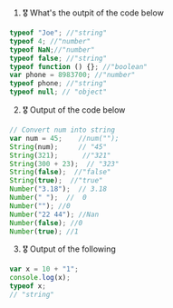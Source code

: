1. 🎖 What's the outpit of the code below
```js
typeof "Joe"; //"string"
typeof 4; //"number"
typeof NaN;//"number"
typeof false; //"string"
typeof function () {}; //"boolean"
var phone = 8983700; //"number"
typeof phone; //"string"
typeof null; // "object"
```

2. 🎖 Output of the code below
```js
// Convert num into string
var num = 45;    //num("");
String(num);     // "45"
String(321);      //"321"
String(300 + 23);  // "323"
String(false);  //"false"
String(true);  //"true"
Number("3.18");  // 3.18
Number(" ");  //  0
Number(""); //0
Number("22 44"); //Nan
Number(false); //0
Number(true); //1
```

3. 🎖 Output of the following

```js
var x = 10 + "1";
console.log(x);
typeof x;
// "string"
```